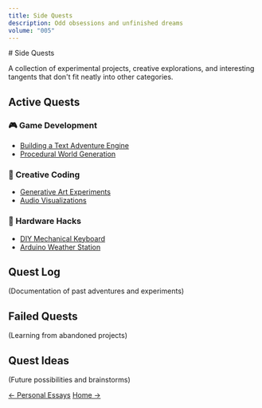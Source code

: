 ```yaml
---
title: Side Quests
description: Odd obsessions and unfinished dreams
volume: "005"
---
```


<div class="section-header">
# Side Quests

A collection of experimental projects, creative explorations, and interesting tangents that don't fit neatly into other categories.

</div>

## Active Quests

### 🎮 Game Development
- [Building a Text Adventure Engine](/side-quests/text-adventure-engine)
- [Procedural World Generation](/side-quests/proc-gen-worlds)

### 🎨 Creative Coding
- [Generative Art Experiments](/side-quests/generative-art)
- [Audio Visualizations](/side-quests/audio-viz)

### 🤖 Hardware Hacks
- [DIY Mechanical Keyboard](/side-quests/mech-keyboard)
- [Arduino Weather Station](/side-quests/weather-station)

## Quest Log
(Documentation of past adventures and experiments)

## Failed Quests
(Learning from abandoned projects)

## Quest Ideas
(Future possibilities and brainstorms)

<div class="navigation-footer">
  <a href="/personal-essays" class="nav-link prev">← Personal Essays</a>
  <a href="/" class="nav-link next">Home →</a>
</div>

